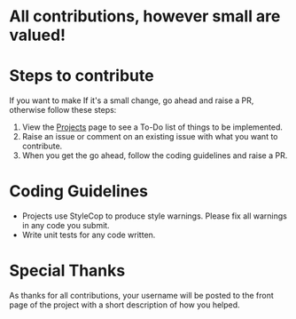 ﻿# All contributions, however small are valued!

# Steps to contribute

 If you want to make If it's a small change, go ahead and raise a PR, otherwise follow these steps:

1. View the [Projects](https://github.com/ASP-NET-Core-Boilerplate/Templates/projects) page to see a To-Do list of things to be implemented.
2. Raise an issue or comment on an existing issue with what you want to contribute.
3. When you get the go ahead, follow the coding guidelines and raise a PR.

# Coding Guidelines

- Projects use StyleCop to produce style warnings. Please fix all warnings in any code you submit.
- Write unit tests for any code written.

# Special Thanks

As thanks for all contributions, your username will be posted to the front page of the project with a short description of how you helped.